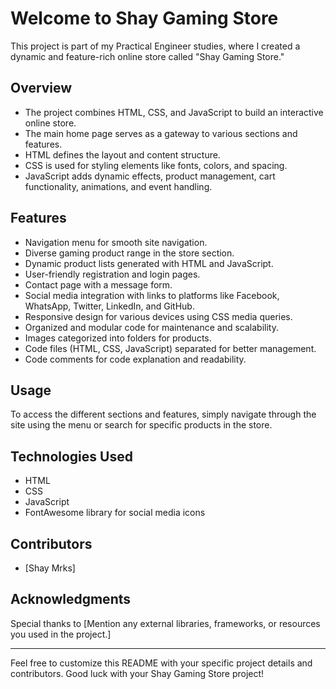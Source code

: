 # Welcome to Shay Gaming Store

This project is part of my Practical Engineer studies, where I created a dynamic and feature-rich online store called "Shay Gaming Store."

## Overview

- The project combines HTML, CSS, and JavaScript to build an interactive online store.
- The main home page serves as a gateway to various sections and features.
- HTML defines the layout and content structure.
- CSS is used for styling elements like fonts, colors, and spacing.
- JavaScript adds dynamic effects, product management, cart functionality, animations, and event handling.

## Features

- Navigation menu for smooth site navigation.
- Diverse gaming product range in the store section.
- Dynamic product lists generated with HTML and JavaScript.
- User-friendly registration and login pages.
- Contact page with a message form.
- Social media integration with links to platforms like Facebook, WhatsApp, Twitter, LinkedIn, and GitHub.
- Responsive design for various devices using CSS media queries.
- Organized and modular code for maintenance and scalability.
- Images categorized into folders for products.
- Code files (HTML, CSS, JavaScript) separated for better management.
- Code comments for code explanation and readability.

## Usage

To access the different sections and features, simply navigate through the site using the menu or search for specific products in the store.

## Technologies Used

- HTML
- CSS
- JavaScript
- FontAwesome library for social media icons

## Contributors

- [Shay Mrks]


## Acknowledgments

Special thanks to [Mention any external libraries, frameworks, or resources you used in the project.]

---

Feel free to customize this README with your specific project details and contributors. Good luck with your Shay Gaming Store project!
